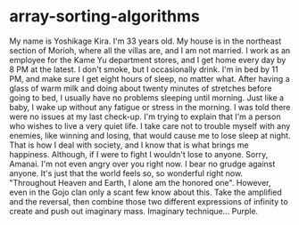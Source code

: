 # array-sorting-algorithms
My name is Yoshikage Kira. I'm 33 years old. My house is in the northeast section of Morioh, where all the villas are, and I am not married. I work as an employee for the Kame Yu department stores, and I get home every day by 8 PM at the latest. I don't smoke, but I occasionally drink. I'm in bed by 11 PM, and make sure I get eight hours of sleep, no matter what. After having a glass of warm milk and doing about twenty minutes of stretches before going to bed, I usually have no problems sleeping until morning. Just like a baby, I wake up without any fatigue or stress in the morning. I was told there were no issues at my last check-up. I'm trying to explain that I'm a person who wishes to live a very quiet life. I take care not to trouble myself with any enemies, like winning and losing, that would cause me to lose sleep at night. That is how I deal with society, and I know that is what brings me happiness. Although, if I were to fight I wouldn't lose to anyone.
Sorry, Amanai. I'm not even angry over you right now. I bear no grudge against anyone. It's just that the world feels so, so wonderful right now. "Throughout Heaven and Earth, I alone am the honored one". However, even in the Gojo clan only a scant few know about this. Take the amplified and the reversal, then combine those two different expressions of infinity to create and push out imaginary mass. Imaginary technique... Purple.
